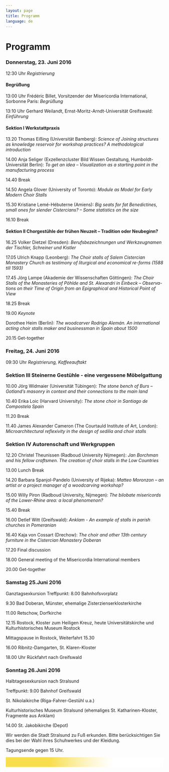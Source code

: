 ```yaml
---
layout: page
title: Programm
language: de
---
```


# Programm


### Donnerstag, 23. Juni 2016

12:30 Uhr  *Registrierung*

#### Begrüßung

13:00 Uhr  Frédéric Billet, Vorsitzender der Misericordia International, Sorbonne Paris: *Begrüßung*

13:10 Uhr  Gerhard Weilandt, Ernst-Moritz-Arndt-Universität Greifswald: *Einführung*

#### Sektion I  Werkstattpraxis


13.20	Thomas Eißing (Universität Bamberg): *Science of Joining structures as knowledge reservoir for workshop practices? A methodological introduction*

14.00	Anja Seliger (Exzellenzcluster Bild Wissen Gestaltung, Humboldt-Universität Berlin): *To get an idea – Visualization as a starting point in the manufacturing process*

14.40			Break

14.50		Angela Glover (University of Toronto): *Module as Model for Early Modern Choir Stalls*

15.30		Kristiane Lemé-Hébuterne (Amiens): *Big seats for fat Benedictines, small ones for slender Cistercians? – Some statistics on the size*

16.10		Break

#### Sektion II 	 Chorgestühle der frühen Neuzeit –  Tradition oder Neubeginn?

16.25	Volker Dietzel (Dresden): *Berufsbezeichnungen und Werkzeugnamen der Tischler, Schreiner und Kistler*

17.05	Ulrich Knapp (Leonberg): *The Choir stalls of Salem Cistercian Monastery Church as testimony of liturgical and economical re-forms (1588 till 1593)*

17.45	Jörg Lampe (Akademie der Wissenschaften Göttingen): *The Choir Stalls of the Monasteries of Pöhlde and St. Alexandri in Einbeck – Observa-tions on their Time of Origin from an Epigraphical and Historical Point of View*

18.25		Break

19.00 			*Keynote*

Dorothee Heim (Berlin): *The woodcarver Rodrigo Alemán. An international acting choir stalls maker and businessman in Spain about 1500*

20.15 			Get-together



### Freitag, 24. Juni 2016

09:30 Uhr  *Registrierung, Kaffeeauftakt*

### Sektion III 	Steinerne Gestühle - eine vergessene Möbelgattung

10.00 Jörg Widmaier (Universität Tübingen): *The stone bench of Burs – Gotland’s masonry in context and their connections to the main land*

10.40		Erika Loic (Harvard University): *The stone choir in Santiago de Compostela Spain*

11.20			Break

11.40 	James Alexander Cameron (The Courtauld Institute of Art, London): *Microarchitectural reflexivity in the design of sedilia and choir stalls*

### Sektion IV 	Autorenschaft und Werkgruppen

12.20	Christel Theunissen (Radboud University Nijmegen): *Jan Borchman and his fellow craftsmen. The creation of choir stalls in the Low Countries*

13.00	 		Lunch Break

14.20	Barbara Spanjol-Pandelo (University of Rijeka): *Matteo Moronzon – an artist or a project manager of a woodcarving workshop?*

15.00	Willy Piron (Radboud University, Nijmegen): *The bilobate misericords of the Lower-Rhine area: a local phenomenon?*

15.40			Break

16.00	Detlef Witt (Greifswald): *Anklam - An example of stalls in parish churches in Pomeranian*

16.40	Kaja von Cossart (Drechow): *The choir and other 13th century furniture in the Cistercian Monastery Doberan*


17.20		 	Final discussion

18.00 	General meeting of the Misericordia International members

20.00   Get-together


### Samstag 25.Juni 2016
Ganztagsexkursion
Treffpunkt:	8.00  Bahnhofsvorplatz

9.30	Bad Doberan, Münster, ehemalige Zisterzienserklosterkirche

11.00	Retschow, Dorfkirche

12.15	Rostock, Kloster zum Heiligen Kreuz, heute Universitätskirche und Kulturhistorisches Museum Rostock

Mittagspause in Rostock, Weiterfahrt 15.30

16.00 	Ribnitz-Damgarten, St. Klaren-Kloster

18.00 Uhr Rückfahrt nach Greifswald


###	Sonntag 26.Juni 2016

Halbtagesexkursion nach Stralsund

Treffpunkt:	9.00 Bahnhof Greifswald

St. Nikolaikirche (Riga-Fahrer-Gestühl u.a.)

Kulturhistorisches Museum Stralsund (ehemaliges St. Katharinen-Kloster, Fragmente aus Anklam)

14.00 St. Jakobikirche (Depot)

Wir werden die Stadt Stralsund zu Fuß erkunden. Bitte berücksichtigen Sie dies bei der Wahl ihres Schuhwerkes und der Kleidung.

Tagungsende gegen 15 Uhr.



![Separator](../images/separator.png)
